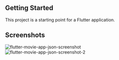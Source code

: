 ## Getting Started

This project is a starting point for a Flutter application.

## Screenshots

![flutter-movie-app-json-screenshot](https://user-images.githubusercontent.com/28534878/192142996-8909dd54-f73a-4b85-8fd3-45be2d76d0ec.png)
![flutter-movie-app-json-screenshot-2](https://user-images.githubusercontent.com/28534878/192142999-8c2d7e6d-d938-4f07-a11a-0fee8be7ec5d.png)

